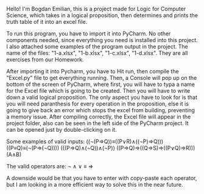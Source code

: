 Hello! 
I'm Bogdan Emilian,
this is a project made for Logic for Computer Science, which takes in a logical proposition, then determines and prints the truth table of it into an excel file.

To run this program, you have to import it into PyCharm. No other components needed, since everything you need is installed into this project.
I also attached some examples of the program output in the project. The name of the files: "1-a.xlsx", "1-b.xlsx", "1-c.xlsx", "1-d.xlsx". They are all exercises from our Homework.

After importing it into Pycharm, you have to Hit run, then compile the "Excel.py" file to get everything running.
Then, a Console will pop up on the bottom of the screen of PyCharm, where first, you will have to typa a name for the Excel file which is going to be created.
Then you will have to write down a valid logical proposition.
The only aspect you have to look for is that you will need paranthesis for every operation in the proposition, else it is going to give back an error which stops the excel from 
building, preventing a memory issue.
After compiling correctly, the Excel file will appear in the project folder, also can be seen in the left side of the PyCharm project. It can be opened just by double-clicking on it.



Some examples of valid inputs: 
((¬(P⇒Q))≡((P∨R)∧((¬P)⇒Q)))
((P≡Q)≡(¬(P⇒(¬Q))))
(((P⇒Q)∧(¬Q))∧(¬P))
((P⇒Q)⇒((Q⇒S)⇒((P∨Q)⇒R)))
(A∧B)



The valid operators are:
¬
∧
∨
≡
⇒


A downside would be that you have to enter with copy-paste each operator, but I am looking in a more efficient way to solve this in the near future.
